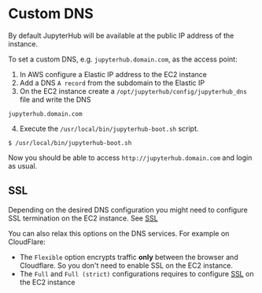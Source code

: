 # Custom DNS

By default JupyterHub will be available at the public IP address of the instance.

To set a custom DNS, e.g. `jupyterhub.domain.com`, as the access point:

1. In AWS configure a Elastic IP address to the EC2 instance
2. Add a DNS `A record` from the subdomain to the Elastic IP
3. On the EC2 instance create a `/opt/jupyterhub/config/jupyterhub_dns` file
   and write the DNS

```shell title="/opt/jupyterhub/config/jupyterhub_dns"
jupyterhub.domain.com
```

4. Execute the `/usr/local/bin/jupyterhub-boot.sh` script.

```shell title="Terminal"
$ /usr/local/bin/jupyterhub-boot.sh
```

Now you should be able to access `http://jupyterhub.domain.com`
and login as usual.

## SSL

Depending on the desired DNS configuration you might need to configure
SSL termination on the EC2 instance. See [SSL](/jupyterhub-ami/ssl)

You can also relax this options on the DNS services. For example on CloudFlare:

- The `Flexible` option encrypts traffic **only** between the browser and Cloudflare.
  So you don't need to enable SSL on the EC2 instance.
- The `Full` and `Full (strict)` configurations requires to configure
  [SSL](/jupyterhub-ami/ssl) on the EC2 instance
